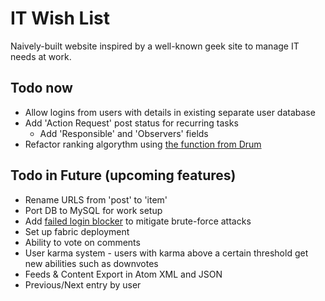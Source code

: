 # IT Wish List

Naively-built website inspired by a well-known geek site to manage IT needs at work.

## Todo now

- Allow logins from users with details in existing separate user database
- Add 'Action Request' post status for recurring tasks
    - Add 'Responsible' and 'Observers' fields
- Refactor ranking algorythm using [the function from Drum](http://blog.jupo.org/2013/04/30/building-social-apps-with-mezzanine-drum/)

## Todo in Future (upcoming features)

- Rename URLS from 'post' to 'item'
- Port DB to MySQL for work setup
- Add [failed login blocker](https://github.com/alexkuhl/django-failedloginblocker) to mitigate brute-force attacks
- Set up fabric deployment
- Ability to vote on comments
- User karma system - users with karma above a certain threshold get new abilities such as downvotes
- Feeds & Content Export in Atom XML and JSON
- Previous/Next entry by user